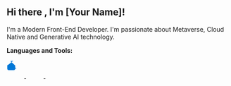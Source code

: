 ## Hi there , I'm [Your Name]!

I'm a Modern Front-End Developer. I'm passionate about Metaverse, Cloud Native and Generative AI technology.

**Languages and Tools:**

<p align="left">
  <a href="https://code.visualstudio.com/" target="_blank">
    <svg width="40" height="40">
      <path d="M16.386 1.07C15.626 1.07 14.886 1.238 14.258 1.57L1.29 11.863 1.29 19.088c0 1.804 1.466 3.27 3.29 3.27h11.468c1.824 0 3.29-1.466 3.29-3.27v-7.225l-11.076-10.316zM14.641 13.306l5.757 5.757c.177.177.406.177.583 0l.583-.583c.177-.177.177-.406 0-.583L14.641 13.306zM2.59 17.088h4.882c.552 0 1-.447 1-1v-4.882c0-.552-.447-1-1-1H2.59c-.552 0-1 .447-1 1v4.882c0 .553.447 1 1 1z" fill="#0078D7" />
    </svg>
  </a>

  <a href="https://developer.mozilla.org/en-US/docs/Web/JavaScript" target="_blank">
    <svg width="40" height="40">
      <path d="..." fill="#F7DF1E" /> </svg>
  </a>
  <a href="https://www.typescriptlang.org/" target="_blank">
    <svg width="40" height="40">
      <path d="..." fill="#2B7489" /> </svg>
  </a>
  </p>

